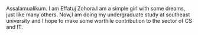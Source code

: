 Assalamualikum. I am Effatuj Zohora.I am a simple girl with some dreams, just like many others.
Now,I am doing my undergraduate study at southeast university and I hope to make some worthile contribution 
to the sector of CS and IT.
